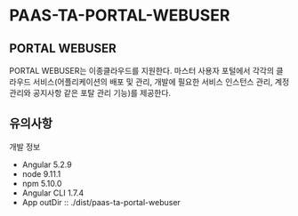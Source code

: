 # PAAS-TA-PORTAL-WEBUSER
 

## PORTAL WEBUSER
PORTAL WEBUSER는 이종클라우드를 지원한다. 마스터 사용자 포털에서 각각의 클라우드 서비스(어플리케이션의 배포 및 관리, 개발에 필요한 서비스 인스턴스 관리, 계정관리와 공지사항 같은 포탈 관리 기능)를 제공한다.


## 유의사항
개발 정보
- Angular 5.2.9
- node 9.11.1
- npm 5.10.0
- Angular CLI 1.7.4
- App outDir :: ./dist/paas-ta-portal-webuser 
